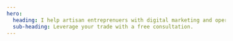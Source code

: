 ```yaml
---
hero:
  heading: I help artisan entreprenuers with digital marketing and operational automation.
  sub-heading: Leverage your trade with a free consultation.
---
```

